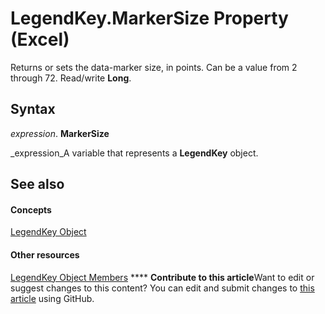 
# LegendKey.MarkerSize Property (Excel)

Returns or sets the data-marker size, in points. Can be a value from 2 through 72. Read/write  **Long**.


## Syntax

 _expression_. **MarkerSize**

 _expression_A variable that represents a  **LegendKey** object.


## See also


#### Concepts


 [LegendKey Object](2d806a8f-2fed-e6f6-bb76-7339fa692cbb.md)
#### Other resources


 [LegendKey Object Members](c6d7e301-0487-7b7a-047c-1faa88694971.md)
****   **Contribute to this article**Want to edit or suggest changes to this content? You can edit and submit changes to  [this article](https://github.com/jhershey00/VBA_Excel_Test/OpenXMLCon/articles/4c90aa34-9720-00b6-5149-9b7c2d1b56d5.md) using GitHub.

